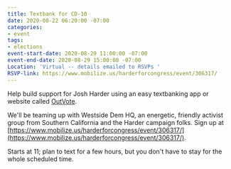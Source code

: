 ```yaml
---
title: Textbank for CD-10
date: 2020-08-22 06:20:00 -07:00
categories:
- event
tags:
- elections
event-start-date: 2020-08-29 11:00:00 -07:00
event-end-date: 2020-08-29 15:00:00 -07:00
Location: 'Virtual -- details emailed to RSVPs '
RSVP-link: https://www.mobilize.us/harderforcongress/event/306317/
---
```


Help build support for Josh Harder using an easy textbanking app or website called [OutVote](http://outvote.io). 

We'll be teaming up with Westside Dem HQ, an energetic, friendly activist group from Southern California and the Harder campaign folks. Sign up at [https://www.mobilize.us/harderforcongress/event/306317/](https://www.mobilize.us/harderforcongress/event/306317/). 

Starts at 11; plan to text for a few hours, but you don't have to stay for the whole scheduled time. 